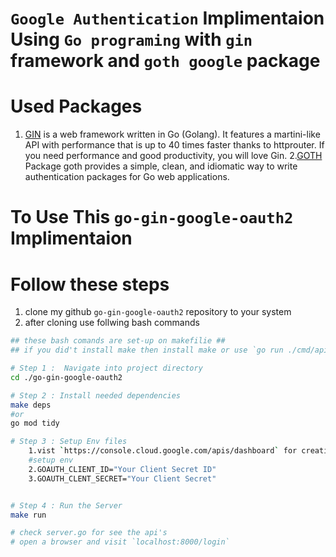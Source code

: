 # `Google Authentication` Implimentaion Using `Go programing` with `gin` framework and `goth google` package

# Used Packages 
1. [GIN](github.com/gin-gonic/gin) is a web framework written in Go (Golang). It features a martini-like API with performance that is up to 40 times faster thanks to httprouter. If you need performance and good productivity, you will love Gin.
2.[GOTH]("github.com/markbates/goth") Package goth provides a simple, clean, and idiomatic way to write authentication packages for Go web applications.
<!-- 6. [swag](https://github.com/swaggo/swag) converts Go annotations to Swagger Documentation 2.0 with [gin-swagger](https://github.com/swaggo/gin-swagger) and [swaggo files](github.com/swaggo/files) -->

# To Use This `go-gin-google-oauth2` Implimentaion

# Follow these steps

1. clone my github `go-gin-google-oauth2` repository to your system
2. after cloning use follwing bash commands

``` bash commands
## these bash comands are set-up on makefilie ##
## if you did't install make then install make or use `go run ./cmd/api/`

# Step 1 :  Navigate into project directory
cd ./go-gin-google-oauth2

# Step 2 : Install needed dependencies
make deps 
#or
go mod tidy

# Step 3 : Setup Env files
    1.vist `https://console.cloud.google.com/apis/dashboard` for creating google client_id and client_secret
    #setup env
    2.GOAUTH_CLIENT_ID="Your Client Secret ID"
    3.GOAUTH_CLENT_SECRET="Your Client Secret"


# Step 4 : Run the Server
make run

# check server.go for see the api's
# open a browser and visit `localhost:8000/login`

```
